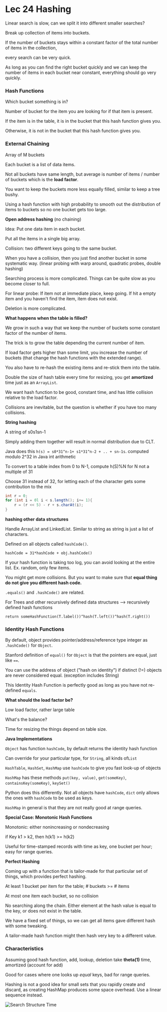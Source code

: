 # Lec 24 Hashing 

Linear search is slow, can we split it into different smaller searches?

Break up collection of items into buckets. 

If the number of buckets stays within a constant factor of the total number of items in the collection, 

every search can be very quick.

As long as you can find the right bucket quickly and we can keep the number of items in each bucket near constant, everything should go very quickly. 



### Hash Functions

Which bucket something is in?

Number of bucket for the item you are looking for if that item is present.

If the item is in the table, it is in the bucket that this hash function gives you.

Otherwise, it is not in the bucket that this hash function gives you.



 ### External Chaining

Array of M buckets

Each bucket is a list of data items.

Not all buckets have same length, but average is number of items / number of buckets which is the **load factor**.

You want to keep the buckets more less equally filled, similar to keep a tree bushy.

Using a hash function with high probability to smooth out the distribution of items to buckets so no one bucket gets too large.



**Open address hashing** (no chaining)

Idea: Put one data item in each bucket.

Put all the items in a single big array.

Collision: two different keys going to the same bucket.

When you have a collision, then you just find another bucket in some systematic way. (linear probing with warp around, quadratic probes, double hashing)

Searching process is more complicated. Things can be quite slow as you become closer to full.

For linear probe: If item not at immediate place, keep going. If hit a empty item and you haven't find the item, item does not exist.

Deletion is more complicated.



**What happens when the table is filled?**

We grow in such a way that we keep the number of buckets some constant factor of the number of items.

The trick is to grow the table depending the current number of item.

If load factor gets higher than some limit, you increase the number of buckets (that change the hash functions with the extended range).

You also have to re-hash the existing items and re-stick them into the table.

Double the size of hash table every time for resizing, you get **amortized** time just as an `ArrayList`.

We want hash function to be good, constant time, and has little collision relative to the load factor.



Collisions are inevitable, but the question is whether if you have too many collisions.



**String hashing**

A string of s0s1sn-1

Simply adding them together will result in normal distribution due to CLT.

Java does this `h(s) = s0*31^n-1+ s1*31^n-2 + .. + sn-1s`. computed modulo 2^32 in Java int arithmetic

To convert to a table index from 0 to N-1, compute h(S)%N for N not a multiple of 31

Choose 31 instead of 32, for letting each of the character gets some contribution to the mix

```java
int r = 0;
for (int i = 0l i < s.length(); i+= 1){
    r = (r << 5) - r + s.charAt(i);
}
```



**hashing other data structures**

Handle ArrayList and LinkedList. Similar to string as string is just a list of characters. 

Defined on all objects called `hashCode()`.

`hashCode = 31*hashCode + obj.hashCode()`

If your hash function is taking too log, you can avoid looking at the entire list. Ex. random, only few items.

You might get more collisions. But you want to make sure that **equal thing do not give you different hash code.**

`.equals()` and `.hashCode()` are related.



For Trees and other recursively defined data structures --> recursively defined hash functions

`return someHashFunction(T.label())^hash(T.left())^hash(T.right())`



### Identity Hash Functions

By default, object provides pointer/address/reference type integer as `.hashCode()` for `Object`.

Stanford definition of `equal()` for `Object` is that the pointers are equal, just like `==`.



You can use the address of object ("hash on identity") if distinct (!=) objects are never considered equal. (exception includes String)

This Identity Hash Function is perfectly good as long as you have not re-defined `equals`.



**What should the load factor be?**

Low load factor, rather large table

What's the balance? 

Time for resizing the things depend on table size.



**Java Implementations**

`Object` has function `hashCode`, by default returns the identity hash function

Can override for your particular type, for `String`, all kinds of`List`

`HashTable`, `HashSet`, `HashMap` use `hashCode` to give you fast look-up of objects

`HashMap` has these methods `put(key, value)`, `get(someKey)`, `containsKey(someKey)`, `keySet()`

Python does this differently. Not all objects have `hashCode`, `dict` only allows the ones with `hashCode` to be used as keys.

`HashMap` in general is that they are not really good at range queries.



**Special Case: Monotonic Hash Functions**

Monotonic: either nonincreasing or nondecreasing

if Key k1 > k2, then h(k1) >= h(k2)

Useful for time-stamped records with time as key, one bucket per hour; easy for range queries.



**Perfect Hashing**

Coming up with a function that is tailor-made for that particular set of things, which provides perfect hashing.

At least 1 bucket per item for the table; # buckets >= # items

At most one item each bucket, so no collision

No searching along the chain. Either element at the hash value is equal to the key, or does not exist in the table.

We have a fixed set of things, so we can get all items gave different hash with some tweaking.

A tailor-made hash function might then hash very key to a different value.



### Characteristics

Assuming good hash function, add, lookup, deletion take **theta(1)** time, amortized (account for add)

Good for cases where one looks up *equal* keys, bad for range queries.

Hashing is not a good idea for small sets that you rapidly create and discard, as creating HashMap produces some space overhead. Use a linear sequence instead.



![Search Structure Time](C:\Users\simon\OneDrive\Desktop\CS61B\Notes\search-operation-time.PNG)